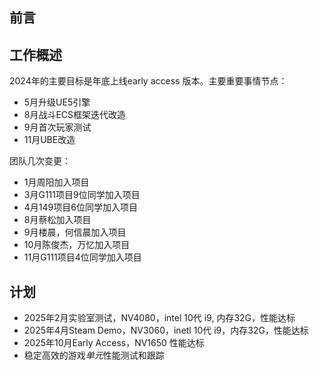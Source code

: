 ## 前言

## 工作概述
2024年的主要目标是年底上线early access 版本。主要重要事情节点：

* 5月升级UE5引擎
* 8月战斗ECS框架迭代改造
* 9月首次玩家测试
* 11月UBE改造

团队几次变更：

* 1月周阳加入项目
* 3月G111项目9位同学加入项目
* 4月149项目6位同学加入项目
* 8月蔡松加入项目
* 9月楼晨，何信晨加入项目
* 10月陈俊杰，万忆加入项目
* 11月G111项目4位同学加入项目


## 计划

* 2025年2月实验室测试，NV4080，intel 10代 i9, 内存32G，性能达标
* 2025年4月Steam Demo，NV3060，inetl 10代 i9，内存32G，性能达标
* 2025年10月Early Access，NV1650 性能达标 
* 稳定高效的游戏*单元*性能测试和跟踪

  
